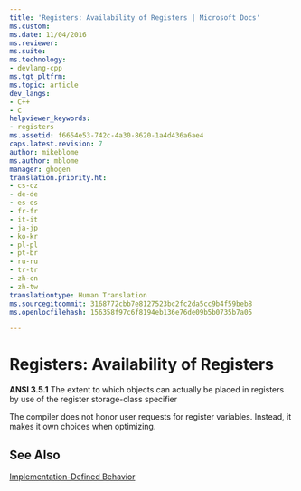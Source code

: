 ```yaml
---
title: 'Registers: Availability of Registers | Microsoft Docs'
ms.custom: 
ms.date: 11/04/2016
ms.reviewer: 
ms.suite: 
ms.technology:
- devlang-cpp
ms.tgt_pltfrm: 
ms.topic: article
dev_langs:
- C++
- C
helpviewer_keywords:
- registers
ms.assetid: f6654e53-742c-4a30-8620-1a4d436a6ae4
caps.latest.revision: 7
author: mikeblome
ms.author: mblome
manager: ghogen
translation.priority.ht:
- cs-cz
- de-de
- es-es
- fr-fr
- it-it
- ja-jp
- ko-kr
- pl-pl
- pt-br
- ru-ru
- tr-tr
- zh-cn
- zh-tw
translationtype: Human Translation
ms.sourcegitcommit: 3168772cbb7e8127523bc2fc2da5cc9b4f59beb8
ms.openlocfilehash: 156358f97c6f8194eb136e76de09b5b0735b7a05

---
```

# Registers: Availability of Registers
**ANSI 3.5.1** The extent to which objects can actually be placed in registers by use of the register storage-class specifier  
  
 The compiler does not honor user requests for register variables. Instead, it makes it own choices when optimizing.  
  
## See Also  
 [Implementation-Defined Behavior](../c-language/implementation-defined-behavior.md)


<!--HONumber=Jan17_HO2-->



